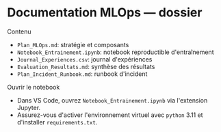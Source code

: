 # Documentation MLOps — dossier

Contenu
- `Plan_MLOps.md`: stratégie et composants
- `Notebook_Entrainement.ipynb`: notebook reproductible d'entraînement
- `Journal_Experiences.csv`: journal d'expériences
- `Evaluation_Resultats.md`: synthèse des résultats
- `Plan_Incident_Runbook.md`: runbook d'incident

Ouvrir le notebook
- Dans VS Code, ouvrez `Notebook_Entrainement.ipynb` via l'extension Jupyter.
- Assurez-vous d'activer l'environnement virtuel avec `python` 3.11 et d'installer `requirements.txt`.
